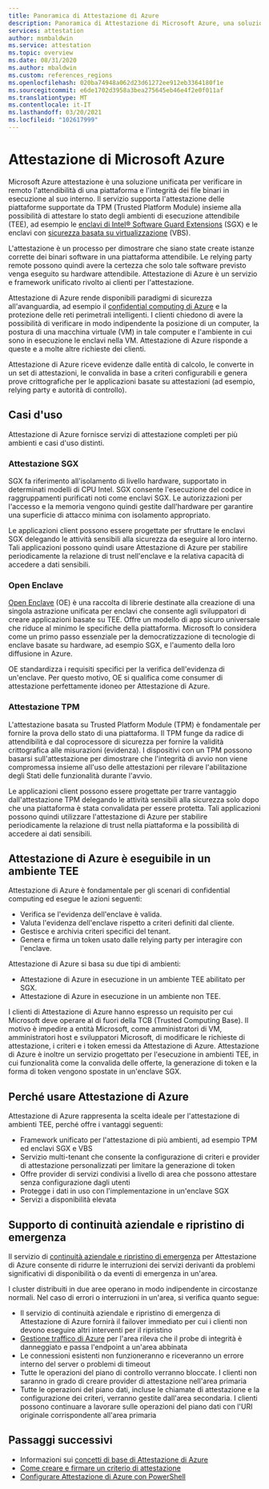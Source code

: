 ```yaml
---
title: Panoramica di Attestazione di Azure
description: Panoramica di Attestazione di Microsoft Azure, una soluzione per l'attestazione di ambienti TEE (Trusted Execution Environment)
services: attestation
author: msmbaldwin
ms.service: attestation
ms.topic: overview
ms.date: 08/31/2020
ms.author: mbaldwin
ms.custom: references_regions
ms.openlocfilehash: 020ba74948a062d23d61272ee912eb3364180f1e
ms.sourcegitcommit: e6de1702d3958a3bea275645eb46e4f2e0f011af
ms.translationtype: MT
ms.contentlocale: it-IT
ms.lasthandoff: 03/20/2021
ms.locfileid: "102617999"
---
```

# <a name="microsoft-azure-attestation"></a>Attestazione di Microsoft Azure 

Microsoft Azure attestazione è una soluzione unificata per verificare in remoto l'attendibilità di una piattaforma e l'integrità dei file binari in esecuzione al suo interno. Il servizio supporta l'attestazione delle piattaforme supportate da TPM (Trusted Platform Module) insieme alla possibilità di attestare lo stato degli ambienti di esecuzione attendibile (TEE), ad esempio le [enclavi di Intel® Software Guard Extensions](https://www.intel.com/content/www/us/en/architecture-and-technology/software-guard-extensions.html) (SGX) e le enclavi con [sicurezza basata su virtualizzazione](/windows-hardware/design/device-experiences/oem-vbs) (VBS). 

L'attestazione è un processo per dimostrare che siano state create istanze corrette dei binari software in una piattaforma attendibile. Le relying party remote possono quindi avere la certezza che solo tale software previsto venga eseguito su hardware attendibile. Attestazione di Azure è un servizio e framework unificato rivolto ai clienti per l'attestazione.

Attestazione di Azure rende disponibili paradigmi di sicurezza all'avanguardia, ad esempio il [confidential computing di Azure](../confidential-computing/overview.md) e la protezione delle reti perimetrali intelligenti. I clienti chiedono di avere la possibilità di verificare in modo indipendente la posizione di un computer, la postura di una macchina virtuale (VM) in tale computer e l'ambiente in cui sono in esecuzione le enclavi nella VM. Attestazione di Azure risponde a queste e a molte altre richieste dei clienti.

Attestazione di Azure riceve evidenze dalle entità di calcolo, le converte in un set di attestazioni, le convalida in base a criteri configurabili e genera prove crittografiche per le applicazioni basate su attestazioni (ad esempio, relying party e autorità di controllo).

## <a name="use-cases"></a>Casi d'uso

Attestazione di Azure fornisce servizi di attestazione completi per più ambienti e casi d'uso distinti.

### <a name="sgx-attestation"></a>Attestazione SGX

SGX fa riferimento all'isolamento di livello hardware, supportato in determinati modelli di CPU Intel. SGX consente l'esecuzione del codice in raggruppamenti purificati noti come enclavi SGX. Le autorizzazioni per l'accesso e la memoria vengono quindi gestite dall'hardware per garantire una superficie di attacco minima con isolamento appropriato.

Le applicazioni client possono essere progettate per sfruttare le enclavi SGX delegando le attività sensibili alla sicurezza da eseguire al loro interno. Tali applicazioni possono quindi usare Attestazione di Azure per stabilire periodicamente la relazione di trust nell'enclave e la relativa capacità di accedere a dati sensibili.

### <a name="open-enclave"></a>Open Enclave
[Open Enclave](https://openenclave.io/sdk/) (OE) è una raccolta di librerie destinate alla creazione di una singola astrazione unificata per enclavi che consente agli sviluppatori di creare applicazioni basate su TEE. Offre un modello di app sicuro universale che riduce al minimo le specifiche della piattaforma. Microsoft lo considera come un primo passo essenziale per la democratizzazione di tecnologie di enclave basate su hardware, ad esempio SGX, e l'aumento della loro diffusione in Azure.

OE standardizza i requisiti specifici per la verifica dell'evidenza di un'enclave. Per questo motivo, OE si qualifica come consumer di attestazione perfettamente idoneo per Attestazione di Azure.

### <a name="tpm-attestation"></a>Attestazione TPM 

L'attestazione basata su Trusted Platform Module (TPM) è fondamentale per fornire la prova dello stato di una piattaforma. Il TPM funge da radice di attendibilità e dal coprocessore di sicurezza per fornire la validità crittografica alle misurazioni (evidenza). I dispositivi con un TPM possono basarsi sull'attestazione per dimostrare che l'integrità di avvio non viene compromessa insieme all'uso delle attestazioni per rilevare l'abilitazione degli Stati delle funzionalità durante l'avvio. 

Le applicazioni client possono essere progettate per trarre vantaggio dall'attestazione TPM delegando le attività sensibili alla sicurezza solo dopo che una piattaforma è stata convalidata per essere protetta. Tali applicazioni possono quindi utilizzare l'attestazione di Azure per stabilire periodicamente la relazione di trust nella piattaforma e la possibilità di accedere ai dati sensibili.

## <a name="azure-attestation-can-run-in-a-tee"></a>Attestazione di Azure è eseguibile in un ambiente TEE

Attestazione di Azure è fondamentale per gli scenari di confidential computing ed esegue le azioni seguenti:

- Verifica se l'evidenza dell'enclave è valida.
- Valuta l'evidenza dell'enclave rispetto a criteri definiti dal cliente.
- Gestisce e archivia criteri specifici del tenant.
- Genera e firma un token usato dalle relying party per interagire con l'enclave.

Attestazione di Azure si basa su due tipi di ambienti:
- Attestazione di Azure in esecuzione in un ambiente TEE abilitato per SGX.
- Attestazione di Azure in esecuzione in un ambiente non TEE.

I clienti di Attestazione di Azure hanno espresso un requisito per cui Microsoft deve operare al di fuori della TCB (Trusted Computing Base). Il motivo è impedire a entità Microsoft, come amministratori di VM, amministratori host e sviluppatori Microsoft, di modificare le richieste di attestazione, i criteri e i token emessi da Attestazione di Azure. Attestazione di Azure è inoltre un servizio progettato per l'esecuzione in ambienti TEE, in cui funzionalità come la convalida delle offerte, la generazione di token e la forma di token vengono spostate in un'enclave SGX.

## <a name="why-use-azure-attestation"></a>Perché usare Attestazione di Azure

Attestazione di Azure rappresenta la scelta ideale per l'attestazione di ambienti TEE, perché offre i vantaggi seguenti: 

- Framework unificato per l'attestazione di più ambienti, ad esempio TPM ed enclavi SGX e VBS 
- Servizio multi-tenant che consente la configurazione di criteri e provider di attestazione personalizzati per limitare la generazione di token
- Offre provider di servizi condivisi a livello di area che possono attestare senza configurazione dagli utenti
- Protegge i dati in uso con l'implementazione in un'enclave SGX
- Servizi a disponibilità elevata 

## <a name="business-continuity-and-disaster-recovery-bcdr-support"></a>Supporto di continuità aziendale e ripristino di emergenza

Il servizio di [continuità aziendale e ripristino di emergenza](../best-practices-availability-paired-regions.md) per Attestazione di Azure consente di ridurre le interruzioni dei servizi derivanti da problemi significativi di disponibilità o da eventi di emergenza in un'area.

I cluster distribuiti in due aree operano in modo indipendente in circostanze normali. Nel caso di errori o interruzioni in un'area, si verifica quanto segue:

- Il servizio di continuità aziendale e ripristino di emergenza di Attestazione di Azure fornirà il failover immediato per cui i clienti non devono eseguire altri interventi per il ripristino
- [Gestione traffico di Azure](../traffic-manager/index.yml) per l'area rileva che il probe di integrità è danneggiato e passa l'endpoint a un'area abbinata
- Le connessioni esistenti non funzioneranno e riceveranno un errore interno del server o problemi di timeout
- Tutte le operazioni del piano di controllo verranno bloccate. I clienti non saranno in grado di creare provider di attestazione nell'area primaria
- Tutte le operazioni del piano dati, incluse le chiamate di attestazione e la configurazione dei criteri, verranno gestite dall'area secondaria. I clienti possono continuare a lavorare sulle operazioni del piano dati con l'URI originale corrispondente all'area primaria

## <a name="next-steps"></a>Passaggi successivi
- Informazioni sui [concetti di base di Attestazione di Azure](basic-concepts.md)
- [Come creare e firmare un criterio di attestazione](author-sign-policy.md)
- [Configurare Attestazione di Azure con PowerShell](quickstart-powershell.md)
